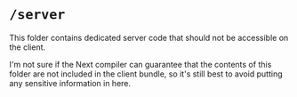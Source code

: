 # `/server`

This folder contains dedicated server code that should not be accessible on the client.

I'm not sure if the Next compiler can guarantee that the contents of this folder are not included in
the client bundle, so it's still best to avoid putting any sensitive information in here.
